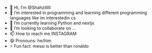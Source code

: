 - 👋 Hi, I’m @Shahzilllll
- 👀 I’m interested in programming and learning different programming languages like im interestedin cs 
- 🌱 I’m currently learning Python and nextjs
- 💞️ I’m looking to collaborate on ...
- 📫 How to reach me INSTAGRAM
- 😄 Pronouns: he/him
- ⚡ Fun fact: messi is better than ronaldo

<!---
Shahzilllll/Shahzilllll is a ✨ special ✨ repository because its `README.md` (this file) appears on your GitHub profile.
You can click the Preview link to take a look at your changes.
--->
